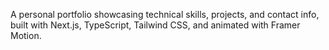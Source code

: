 A personal portfolio showcasing technical skills, projects, and contact info, built with Next.js, TypeScript, Tailwind CSS, and animated with Framer Motion.
